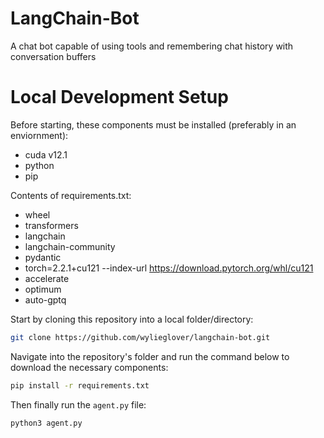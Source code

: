 # LangChain-Bot
A chat bot capable of using tools and remembering chat history with conversation buffers

# Local Development Setup
Before starting, these components must be installed (preferably in an enviornment):
- cuda v12.1 
- python
- pip

Contents of requirements.txt:
- wheel
- transformers
- langchain
- langchain-community
- pydantic
- torch=2.2.1+cu121 --index-url https://download.pytorch.org/whl/cu121
- accelerate
- optimum
- auto-gptq

Start by cloning this repository into a local folder/directory:
```sh
git clone https://github.com/wylieglover/langchain-bot.git
```

Navigate into the repository's folder and run the command below to download the necessary components:
```sh
pip install -r requirements.txt
```

Then finally run the ```agent.py``` file:
```sh
python3 agent.py
```

